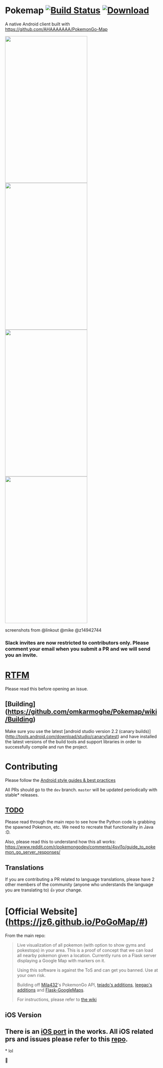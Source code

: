 # Pokemap [![Build Status](https://travis-ci.org/omkarmoghe/Pokemap.svg?branch=dev)](https://travis-ci.org/omkarmoghe/Pokemap) [![Download](https://img.shields.io/badge/download-latest-brightgreen.svg?style=flat-square)](https://github.com/omkarmoghe/Pokemap/releases)
A native Android client built with https://github.com/AHAAAAAAA/PokemonGo-Map

<img src="http://imgur.com/yMoVZBR.png" width="270" height="480"/>
<img src="http://imgur.com/pegdiZY.png" width="270" height="480"/>
<img src="http://imgur.com/ttKW5YW.png" width="270" height="480"/>
<img src="http://imgur.com/u9xaWGK.png" width="270" height="480"/>

screenshots from @linkout @mike @z14942744 

### **Slack invites are now restricted to contributors only. Please comment your email when you submit a PR and we will send you an invite.**

# [RTFM](https://github.com/omkarmoghe/Pokemap/wiki)
Please read this before opening an issue.

## [Building] (https://github.com/omkarmoghe/Pokemap/wiki/Building)
Make sure you use the latest [android studio version 2.2 (canary builds)] (http://tools.android.com/download/studio/canary/latest) and have installed the latest versions of the build tools and support libraries in order to successfully compile and run the project. 

# Contributing
Please follow the [Android style guides & best practices](https://source.android.com/source/code-style.html)

All PRs should go to the `dev` branch. `master` will be updated periodically with stable* releases.</str>

## [TODO](https://slack-files.com/T1TQY34KE-F1TSY25UL-10400392c2)
Please read through the main repo to see how the Python code is grabbing the spawned Pokemon, etc. We need to recreate that functionality in Java :D.

Also, please read this to understand how this all works: https://www.reddit.com/r/pokemongodev/comments/4svl1o/guide_to_pokemon_go_server_responses/

## Translations
If you are contributing a PR related to language translations, please have 2 other members of the community (anyone who understands the language you are translating to) :thumbsup: your change.

# [Official Website] (https://jz6.github.io/PoGoMap/#)
From the main repo:
> Live visualization of all pokemon (with option to show gyms and pokestops) in your area. This is a proof of concept that we can load all nearby pokemon given a location. Currently runs on a Flask server displaying a Google Map with markers on it.
> 
> Using this software is against the ToS and can get you banned. Use at your own risk.
> 
> Building off [Mila432](https://github.com/Mila432/Pokemon_Go_API)'s PokemonGo API, [tejado's additions](https://github.com/tejado/pokemongo-api-demo), [leegao's additions](https://github.com/leegao/pokemongo-api-demo/tree/simulation) and [Flask-GoogleMaps](https://github.com/rochacbruno/Flask-GoogleMaps).
> 
> For instructions, please refer to [the wiki](https://github.com/AHAAAAAAA/PokemonGo-Map/wiki)  

## iOS Version  
There is an [iOS port](https://github.com/istornz/iPokeGo) in the works. All iOS related prs and issues please refer to this [repo](https://github.com/istornz/iPokeGo).
---

\* lol

:pineapple:

